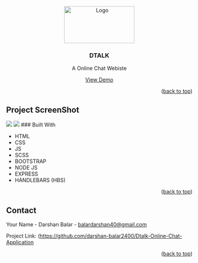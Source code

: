 <!-- Improved compatibility of back to top link: See: https://github.com/othneildrew/Best-README-Template/pull/73 -->
<a name="readme-top"></a>

<!-- PROJECT LOGO -->
<br />
<div align="center">
  <a href="https://github.com/othneildrew/Best-README-Template">
    <img src="https://res.cloudinary.com/dexratgkq/image/upload/v1661598630/samples/dtalk_pxnxwh.png" alt="Logo" width="190" height="100">
  </a>

  <h3 align="center">DTALK</h3>

  <p align="center">
    A Online Chat Webiste
    <br />
  </p>
  <a href="https://real-time-chat-balar.herokuapp.com/">View Demo</a>
</div>



<p align="right">(<a href="#readme-top">back to top</a>)</p>

## Project ScreenShot

<img src="https://res.cloudinary.com/dexratgkq/image/upload/v1661598778/samples/ss1_nnylvj.png">
<img src="https://res.cloudinary.com/dexratgkq/image/upload/v1661598872/samples/ss2_yznoes.png">
### Built With

* HTML
* CSS
* JS
* SCSS
* BOOTSTRAP
* NODE JS
* EXPRESS
* HANDLEBARS (HBS)

<p align="right">(<a href="#readme-top">back to top</a>)</p>



<!-- CONTACT -->
## Contact

Your Name - Darshan Balar - balardarshan40@gmail.com

Project Link: (https://github.com/darshan-balar2400/Dtalk-Online-Chat-Application

<p align="right">(<a href="#readme-top">back to top</a>)</p>


